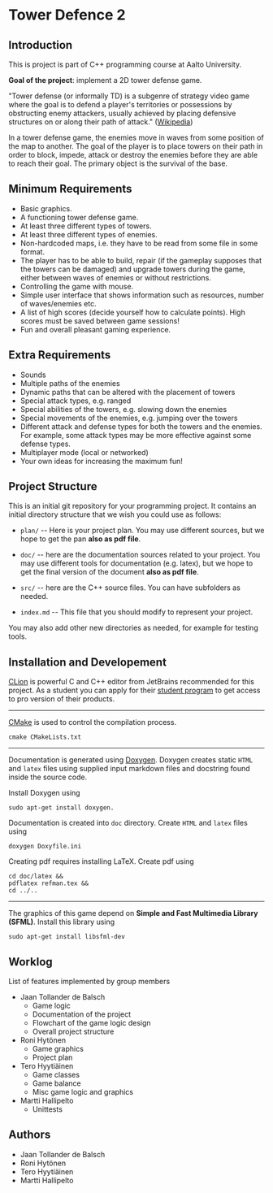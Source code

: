 # Tower Defence 2
## Introduction
This is project is part of C++ programming course at Aalto University. 

**Goal of the project**: implement a 2D tower defense game.

"Tower defense (or informally TD) is a subgenre of strategy video game where the
 goal is to defend a player's territories or possessions by obstructing enemy 
 attackers, usually achieved by placing defensive structures on or along their 
 path of attack." ([Wikipedia](https://en.wikipedia.org/wiki/Tower_defense))

In a tower defense game, the enemies move in waves from some position of the map 
to another. The goal of the player is to place towers on their path in order to 
block, impede, attack or destroy the enemies before they are able to reach 
their goal. The primary object is the survival of the base.


## Minimum Requirements
- Basic graphics.
- A functioning tower defense game.
- At least three different types of towers.
- At least three different types of enemies.
- Non-hardcoded maps, i.e. they have to be read from some file in some format.
- The player has to be able to build, repair (if the gameplay supposes that the towers can be damaged) and upgrade towers during the game, either between waves of enemies or without restrictions.
- Controlling the game with mouse.
- Simple user interface that shows information such as resources, number of waves/enemies etc.
- A list of high scores (decide yourself how to calculate points). High scores must be saved between game sessions!
- Fun and overall pleasant gaming experience.


## Extra Requirements
- Sounds
- Multiple paths of the enemies
- Dynamic paths that can be altered with the placement of towers
- Special attack types, e.g. ranged
- Special abilities of the towers, e.g. slowing down the enemies
- Special movements of the enemies, e.g. jumping over the towers
- Different attack and defense types for both the towers and the enemies. For example, some attack types may be more effective against some defense types.
- Multiplayer mode (local or networked)
- Your own ideas for increasing the maximum fun!



## Project Structure
This is an initial git repository for your programming project.
It contains an initial directory structure that we wish you could
use as follows:

  * `plan/` -- Here is your project plan. You may use different sources,
    but we hope to get the pan **also as pdf file**.

  * `doc/` -- here are the documentation sources related to your project.
    You may use different tools for documentation (e.g. latex),
    but we hope to get the final version of the document
    **also as pdf file**.

  * `src/` -- here are the C++ source files. You can have subfolders as needed.

  * `index.md` -- This file that you should modify to represent
    your project.

You may also add other new directories as needed, for example
for testing tools.


## Installation and Developement
[CLion](https://www.jetbrains.com/clion/) is powerful C and C++ editor from JetBrains recommended for this project. As a student you can apply for their [student program](https://www.jetbrains.com/student/) to get access to pro version of their products.

----

[CMake](https://cmake.org/) is used to control the compilation process.

```
cmake CMakeLists.txt
```

----

Documentation is generated using [Doxygen](https://www.stack.nl/~dimitri/doxygen/index.html). Doxygen creates static `HTML` and `latex` files using supplied input markdown files and docstring found inside the source code.

Install Doxygen using
```
sudo apt-get install doxygen.
```

Documentation is created into `doc` directory. Create `HTML` and `latex` files using
```
doxygen Doxyfile.ini
```

Creating pdf requires installing LaTeX. Create pdf using
```
cd doc/latex &&
pdflatex refman.tex &&
cd ../..
```


----

The graphics of this game depend on **Simple and Fast Multimedia Library (SFML)**. Install this library using

```
sudo apt-get install libsfml-dev
```

## Worklog
List of features implemented by group members

- Jaan Tollander de Balsch
    * Game logic
    * Documentation of the project
    * Flowchart of the game logic design
    * Overall project structure
- Roni Hytönen
    * Game graphics
    * Project plan
- Tero Hyytiäinen
    * Game classes
    * Game balance
    * Misc game logic and graphics 
- Martti Hallipelto
    * Unittests


## Authors

- Jaan Tollander de Balsch
- Roni Hytönen
- Tero Hyytiäinen
- Martti Hallipelto
